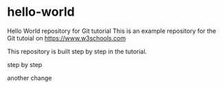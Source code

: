 # hello-world
Hello World repository for Git tutorial
This is an example repository for the Git tutoial on https://www.w3schools.com

This repository is built step by step in the tutorial.

step by step

another change
